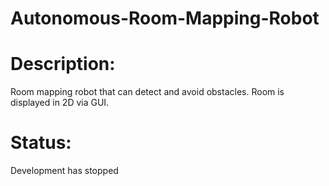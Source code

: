 # Autonomous-Room-Mapping-Robot

# Description: 
Room mapping robot that can detect and avoid obstacles. 
Room is displayed in 2D via GUI.

# Status: 
Development has stopped
